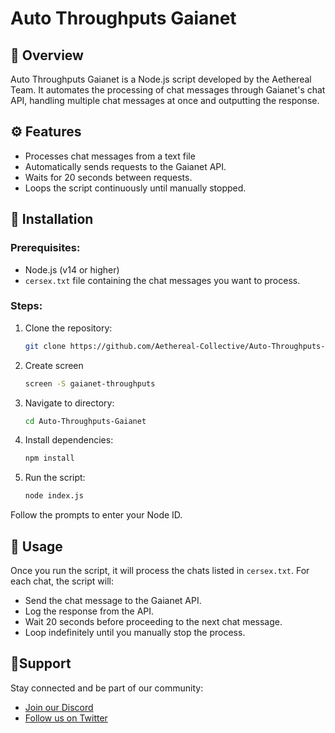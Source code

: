 # Auto Throughputs Gaianet

## 🔧 Overview
Auto Throughputs Gaianet is a Node.js script developed by the Aethereal Team. It automates the processing of chat messages through Gaianet's chat API, handling multiple chat messages at once and outputting the response.

## ⚙️ Features
- Processes chat messages from a text file
- Automatically sends requests to the Gaianet API.
- Waits for 20 seconds between requests.
- Loops the script continuously until manually stopped.

## 🚀 Installation

### Prerequisites:
- Node.js (v14 or higher)
- `cersex.txt` file containing the chat messages you want to process.

### Steps:
1. Clone the repository:
   ```bash
   git clone https://github.com/Aethereal-Collective/Auto-Throughputs-Gaianet
   ```
2. Create screen
   ```bash
   screen -S gaianet-throughputs
   ```
3. Navigate to directory:
   ```bash
   cd Auto-Throughputs-Gaianet
   ```
4. Install dependencies:
   ```bash
   npm install
   ```
5. Run the script:
   ```bash
   node index.js
   ```
Follow the prompts to enter your Node ID.

## 📄 Usage
Once you run the script, it will process the chats listed in `cersex.txt`. For each chat, the script will:

- Send the chat message to the Gaianet API.
- Log the response from the API.
- Wait 20 seconds before proceeding to the next chat message.
- Loop indefinitely until you manually stop the process.

## 🤝Support
Stay connected and be part of our community:

- [Join our Discord](https://discord.gg/aethereal)  
- [Follow us on Twitter](https://x.com/aethereal_co)
